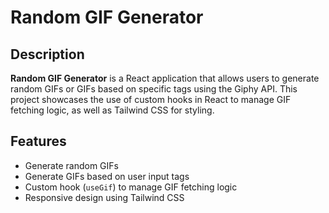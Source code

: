 # Random GIF Generator

## Description

**Random GIF Generator** is a React application that allows users to generate random GIFs or GIFs based on specific tags using the Giphy API. This project showcases the use of custom hooks in React to manage GIF fetching logic, as well as Tailwind CSS for styling.

## Features

- Generate random GIFs
- Generate GIFs based on user input tags
- Custom hook (`useGif`) to manage GIF fetching logic
- Responsive design using Tailwind CSS
